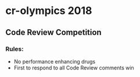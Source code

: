 # cr-olympics 2018

## Code Review Competition

### Rules: 
- No performance enhancing drugs
- First to respond to all Code Review comments win

